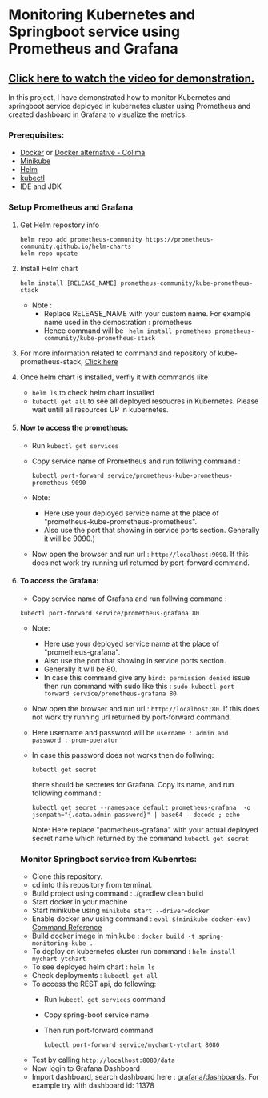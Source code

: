 # Monitoring Kubernetes and Springboot service using Prometheus and Grafana

## [Click here to watch the video for demonstration.]()

In this project, I have demonstrated how to monitor Kubernetes and springboot service deployed in kubernetes cluster using Prometheus and created dashboard in Grafana to visualize the metrics.

### Prerequisites:
 - [Docker](https://docs.docker.com/engine/install/) or [Docker alternative - Colima](https://github.com/abiosoft/colima)
 - [Minikube](https://minikube.sigs.k8s.io/docs/start/)
 - [Helm](https://helm.sh/docs/intro/install/)
 - [kubectl](https://kubernetes.io/docs/tasks/tools/)
 - IDE and JDK

### Setup Prometheus and Grafana 
  1. Get Helm repostory info
        ```
        helm repo add prometheus-community https://prometheus-community.github.io/helm-charts
        helm repo update
        ```
  2. Install Helm chart
      ```
      helm install [RELEASE_NAME] prometheus-community/kube-prometheus-stack
      ```
      - Note :
          - Replace RELEASE_NAME with your custom name. For example name used in the demostration : prometheus
          - Hence command will be ` helm install prometheus prometheus-community/kube-prometheus-stack`
  3. For more information related to command and repository of kube-prometheus-stack, [Click here](https://github.com/prometheus-community/helm-charts/tree/main/charts/kube-prometheus-stack)
  4. Once helm chart is installed, verfiy it with commands like
        - `helm ls` to check helm chart installed
        - `kubectl get all` to see all deployed resoucres in Kubernetes. Please wait untill all resources UP in kubernetes.
  5. #### Now to access the prometheus:
     
      - Run `kubectl get services`
      - Copy service name of Prometheus and run follwing command :
    
       
        ```
        kubectl port-forward service/prometheus-kube-prometheus-prometheus 9090 
        ```
      - Note:
        - Here use your deployed service name at the place of "prometheus-kube-prometheus-prometheus".
        - Also use the port that showing in service ports section. Generally it will be 9090.)
      - Now open the browser and run url : `http://localhost:9090`. If this does not work try running url returned by port-forward command.
        
   7.  #### To access the Grafana:
       - Copy service name of Grafana and run follwing command :


        
        ```
        kubectl port-forward service/prometheus-grafana 80 
        ```
        
       - Note:
         - Here use your deployed service name at the place of "prometheus-grafana".
         - Also use the port that showing in service ports section.
         - Generally it will be 80.
         - In case this command give any `bind: permission denied` issue then run command with sudo like this : `sudo kubectl port-forward service/prometheus-grafana 80`
         
      
        - Now open the browser and run url : `http://localhost:80`. If this does not work try running url returned by port-forward command.
        - Here username and password will be `username : admin and password : prom-operator`
        - In case this password does not works then do follwing:
          
            ```
            kubectl get secret
            ```
             
          there should be secretes for Grafana. Copy its name, and run following command :
          ```
          kubectl get secret --namespace default prometheus-grafana  -o jsonpath="{.data.admin-password}" | base64 --decode ; echo
          ```
          Note:  Here replace "prometheus-grafana" with your actual deployed secret name which returned by the command `kubectl get secret`


       ### Monitor Springboot service from Kubenrtes:
       
       - Clone this repository.
       - cd into this repository from terminal.
       - Build project using command : ./gradlew clean build
       - Start docker in your machine
       - Start minikube using ``` minikube start --driver=docker ```
       - Enable docker env using command :  ``` eval $(minikube docker-env)  ```  [Command Reference](https://minikube.sigs.k8s.io/docs/commands/docker-env/)
       - Build docker image in minikube : ``` docker build -t spring-monitoring-kube . ```
       - To deploy on kubernetes cluster run command : ``` helm install mychart ytchart ```
       - To see deployed helm chart : ``` helm ls ```
       - Check deployments : ``` kubectl get all ```
       - To access the REST api, do following:
         - Run `kubectl get services` command
         - Copy spring-boot service name
         - Then run port-forward command
     
           ```
           kubectl port-forward service/mychart-ytchart 8080
           ```
       - Test by calling `http://localhost:8080/data`
       - Now login to Grafana Dashboard
       - Import dashboard, search dashboard here : [grafana/dashboards](https://grafana.com/grafana/dashboards/). For example try with dashboard id: 11378
  
